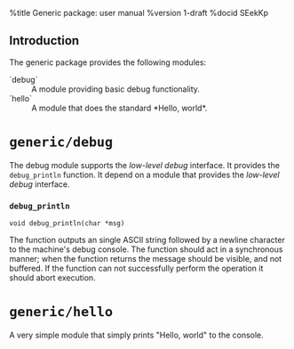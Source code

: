 <!---
     Copyright (c) 2015 National ICT Australia Limited (NICTA), ABN 62 102 206 173.
     All rights reserved.
  -->

%title Generic package: user manual
%version 1-draft
%docid SEekKp

Introduction
-------------

The generic package provides the following modules:

<dl>
  <dt>`debug`</dt>
  <dd>A module providing basic debug functionality.</dd>

  <dt>`hello`</dt>
  <dd>A module that does the standard *Hello, world*.</dd>
</dl>


`generic/debug`
==============

The debug module supports the *low-level debug* interface.
It provides the `debug_println` function.
It depend on a module that provides the *low-level debug* interface.

### `debug_println`

    void debug_println(char *msg)

The function outputs an single ASCII string followed by a newline character to the machine's debug console.
The function should act in a synchronous manner; when the function returns the message should be visible, and not buffered.
If the function can not successfully perform the operation it should abort execution.


`generic/hello`
==============

A very simple module that simply prints "Hello, world" to the console.
